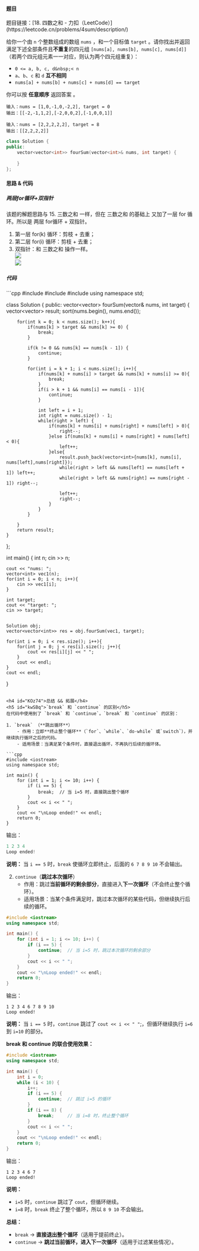 <h4 id="avI18">题目</h4>
题目链接：[18. 四数之和 - 力扣（LeetCode）](https://leetcode.cn/problems/4sum/description/)

给你一个由 `n` 个整数组成的数组 `nums` ，和一个目标值 `target` 。请你找出并返回满足下述全部条件且**不重复**的四元组 `[nums[a], nums[b], nums[c], nums[d]]` （若两个四元组元素一一对应，则认为两个四元组重复）：

+ `0 <= a, b, c, d&nbsp;< n`
+ `a`、`b`、`c` 和 `d` **互不相同**
+ `nums[a] + nums[b] + nums[c] + nums[d] == target`

你可以按 **任意顺序** 返回答案 。

```plain
输入：nums = [1,0,-1,0,-2,2], target = 0
输出：[[-2,-1,1,2],[-2,0,0,2],[-1,0,0,1]]
```

```plain
输入：nums = [2,2,2,2,2], target = 8
输出：[[2,2,2,2]]
```

```cpp
class Solution {
public:
    vector<vector<int>> fourSum(vector<int>& nums, int target) {
        
    }
};
```



<h4 id="Y2RQt">思路 & 代码</h4>
<h5 id="WxuXk">两层for循环+双指针</h5>
该题的解题思路与 15. 三数之和 一样，但在 三数之和 的基础上 又加了一层 for 循环。所以是 两层 for循环 + 双指针。

1. 第一层 for(k) 循环：剪枝 + 去重；
2. 第二层 for(i) 循环：剪枝 + 去重；
3. 双指针：和 三数之和 操作一样。  
![](http://cdn.notes.kamacoder.com/539b4239-0727-41c9-bde3-69efa00b7637.png)  
![](http://cdn.notes.kamacoder.com/ef8e3229-9807-488b-a240-850a25833a51.png)

<h5 id="dvjxt">代码</h5>
```cpp
#include <iostream>
#include <vector>
#include <algorithm>
using namespace std;

class Solution {
public:
    vector<vector<int>> fourSum(vector<int>& nums, int target) {
        vector<vector<int>> result;
        sort(nums.begin(), nums.end());

        for(int k = 0; k < nums.size(); k++){
            if(nums[k] > target && nums[k] >= 0) {
                break;
            }

            if(k != 0 && nums[k] == nums[k - 1]) {
                continue;
            }

            for(int i = k + 1; i < nums.size(); i++){
                if(nums[k] + nums[i] > target && nums[k] + nums[i] >= 0){
                    break;
                }
                if(i > k + 1 && nums[i] == nums[i - 1]){
                    continue;
                }

                int left = i + 1;
                int right = nums.size() - 1;
                while(right > left) {
                    if(nums[k] + nums[i] + nums[right] + nums[left] > 0){
                        right--;
                    }else if(nums[k] + nums[i] + nums[right] + nums[left] < 0){
                        left++;
                    }else{
                        result.push_back(vector<int>{nums[k], nums[i], nums[left],nums[right]});
                        while(right > left && nums[left] == nums[left + 1]) left++;
                        while(right > left && nums[right] == nums[right - 1]) right--;

                        left++;
                        right--;
                    }
                }
            }

        }
        return result;
    }
};

int main() {
    int n;
    cin >> n;

    cout << "nums: ";
    vector<int> vec1(n);
    for(int i = 0; i < n; i++){
        cin >> vec1[i];
    }

    int target;
    cout << "target: ";
    cin >> target;
    

    Solution obj;
    vector<vector<int>> res = obj.fourSum(vec1, target);

    for(int i = 0; i < res.size(); i++){
        for(int j = 0; j < res[i].size(); j++){
            cout << res[i][j] << " ";
        }
        cout << endl;
    }
    cout << endl;
}
```

<h4 id="KOz74">总结 && 拓展</h4>
<h5 id="kwSBq">`break` 和 `continue` 的区别</h5>
在代码中使用到了 `break` 和 `continue`。`break` 和 `continue` 的区别：

1. `break` （**跳出循环**）
    - 作用：立即**终止整个循环**（`for`、`while`、`do-while` 或`switch`），并继续执行循环之后的代码。
    - 适用场景：当满足某个条件时，直接退出循环，不再执行后续的循环体。

```cpp
#include <iostream>
using namespace std;

int main() {
    for (int i = 1; i <= 10; i++) {
        if (i == 5) {
            break;  // 当 i=5 时，直接跳出整个循环
        }
        cout << i << " ";
    }
    cout << "\nLoop ended!" << endl;
    return 0;
}
```

输出：

```cpp
1 2 3 4 
Loop ended!
```

**说明：** 当 `i == 5` 时，`break` 使循环立即终止，后面的 `6 7 8 9 10` 不会输出。

2. `continue`（**跳过本次循环**）
    - 作用：跳过**当前循环的剩余部分**，直接进入**下一次循环**（不会终止整个循环）。
    - 适用场景：当某个条件满足时，跳过本次循环的某些代码，但继续执行后续的循环。

```cpp
#include <iostream>
using namespace std;

int main() {
    for (int i = 1; i <= 10; i++) {
        if (i == 5) {
            continue;  // 当 i=5 时，跳过本次循环的剩余部分
        }
        cout << i << " ";
    }
    cout << "\nLoop ended!" << endl;
    return 0;
}
```

输出：

```plain
1 2 3 4 6 7 8 9 10 
Loop ended!
```

**说明：** 当 `i == 5` 时，`continue` 跳过了 `cout << i << " "`;，但循环继续执行 `i=6` 到 `i=10` 的部分。

**break 和 continue 的联合使用效果：**

```cpp
#include <iostream>
using namespace std;

int main() {
    int i = 0;
    while (i < 10) {
        i++;
        if (i == 5) {
            continue;  // 跳过 i=5 的循环
        }
        if (i == 8) {
            break;     // 当 i=8 时，终止整个循环
        }
        cout << i << " ";
    }
    cout << "\nLoop ended!" << endl;
    return 0;
}
```

输出：

```plain
1 2 3 4 6 7 
Loop ended!
```

**说明：**

+ `i=5` 时，`continue` 跳过了 `cout`，但循环继续。
+ `i=8` 时，`break` 终止了整个循环，所以 `8 9 10` 不会输出。

**总结：**

+ `break` → **直接退出整个循环**（适用于提前终止）。
+ `continue` → **跳过当前循环，进入下一次循环**（适用于过滤某些情况）。

